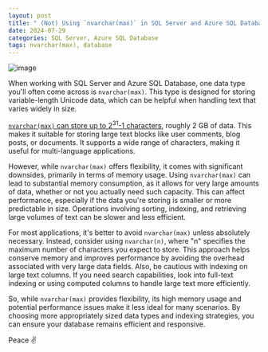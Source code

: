 ```yaml
---
layout: post
title: " (Not) Using `nvarchar(max)` in SQL Server and Azure SQL Databases"
date: 2024-07-29
categories: SQL Server, Azure SQL Database
tags: nvarchar(max), database
---
```


![image](https://github.com/user-attachments/assets/6d6a0112-6fc7-4aaf-ab8a-abff3740367b)

When working with SQL Server and Azure SQL Database, one data type you'll often come across is `nvarchar(max)`. This type is designed for storing variable-length Unicode data, which can be helpful when handling text that varies widely in size.

[`nvarchar(max)` can store up to 2<sup>31</sup>-1 characters](https://learn.microsoft.com/en-us/sql/t-sql/data-types/nchar-and-nvarchar-transact-sql), roughly 2 GB of data. This makes it suitable for storing large text blocks like user comments, blog posts, or documents. It supports a wide range of characters, making it useful for multi-language applications.

However, while `nvarchar(max)` offers flexibility, it comes with significant downsides, primarily in terms of memory usage. Using `nvarchar(max)` can lead to substantial memory consumption, as it allows for very large amounts of data, whether or not you actually need such capacity. This can affect performance, especially if the data you're storing is smaller or more predictable in size. Operations involving sorting, indexing, and retrieving large volumes of text can be slower and less efficient.

For most applications, it's better to avoid `nvarchar(max)` unless absolutely necessary. Instead, consider using `nvarchar(n)`, where "n" specifies the maximum number of characters you expect to store. This approach helps conserve memory and improves performance by avoiding the overhead associated with very large data fields. Also, be cautious with indexing on large text columns. If you need search capabilities, look into full-text indexing or using computed columns to handle large text more efficiently.

So, while `nvarchar(max)` provides flexibility, its high memory usage and potential performance issues make it less ideal for many scenarios. By choosing more appropriately sized data types and indexing strategies, you can ensure your database remains efficient and responsive.

Peace ✌️

